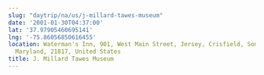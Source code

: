 ```yaml
---
slug: "daytrip/na/us/j-millard-tawes-museum"
date: '2001-01-30T04:37:00'
lat: '37.97905460695141'
lng: '-75.86056850616455'
location: Waterman's Inn, 901, West Main Street, Jersey, Crisfield, Somerset County,
  Maryland, 21817, United States
title: J. Millard Tawes Museum
---
```




